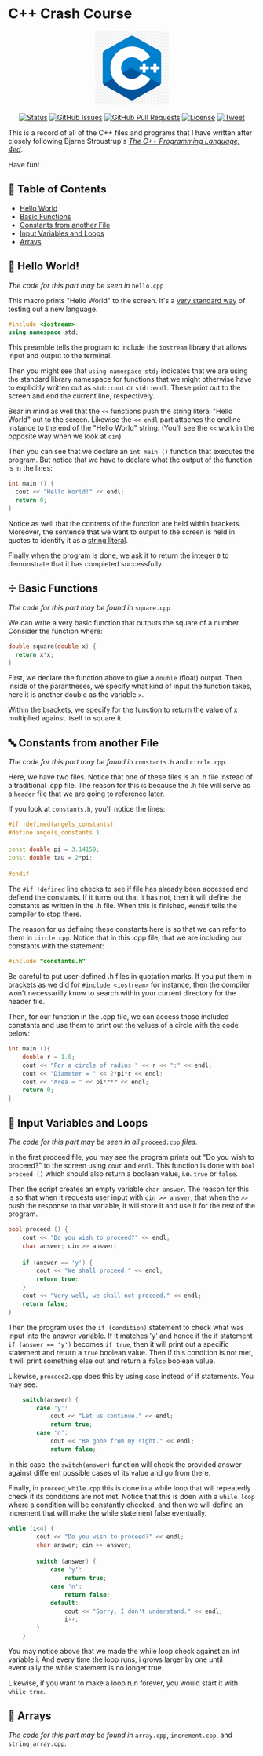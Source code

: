 # C++ Crash Course 

<div align="center">

<img src=img/cpp.jpg width = 150> 
  
  [![Status](https://img.shields.io/badge/status-active-success.svg)]()
  [![GitHub Issues](https://img.shields.io/github/issues/isoleph/proj129.svg)](https://github.com/isoleph/proj129/issues)
  [![GitHub Pull Requests](https://img.shields.io/github/issues-pr/isoleph/proj129.svg)](https://github.com/isoleph/proj129/pulls)
  [![License](https://img.shields.io/badge/license-MIT-blue.svg)](/LICENSE)
  [![Tweet](https://img.shields.io/twitter/url/https/shields.io.svg?style=social)](https://twitter.com/risvoi)

</div>

This is a record of all of the C++ files and programs that I have written after closely following Bjarne Stroustrup's [*The C++ Programming Language, 4ed*](http://www.stroustrup.com/4th.html).

Have fun!

## 📝 Table of Contents

- [Hello World](#hello)
- [Basic Functions](#functions)
- [Constants from another File](#constants)
- [Input Variables and Loops](#iandl)
- [Arrays](#arrays)

## 👋 Hello World! <a name = 'hello'></a>
[//]: # (refer to hello.c)
*The code for this part may be seen in* `hello.cpp`

This macro prints "Hello World" to the screen. It's a [very standard way](https://en.wikipedia.org/wiki/%22Hello,_World!%22_program) of testing out a new language. 
```cpp
#include <iostream>
using namespace std;
```
This preamble tells the program to include the `iostream` library that allows input and output to the terminal. 

Then you might see that `using namespace std;` indicates that we are using the standard library namespace for functions that we might otherwise have to explicitly written out as `std::cout` or `std::endl`. These print out to the screen and end the current line, respectively.

Bear in mind as well that the `<<` functions push the string literal "Hello World" out to the screen. Likewise the `<< endl` part attaches the endline instance to the end of the "Hello World" string. (You'll see the `<<` work in the opposite way when we look at `cin`)

Then you can see that we declare an `int main ()` function that executes the program. But notice that we have to declare what the output of the function is in the lines:

```cpp
int main () {
  cout << "Hello World!" << endl;
  return 0;
}
```

Notice as well that the contents of the function are held within brackets. Moreover, the sentence that we want to output to the screen is held in quotes to identify it as a [string literal](https://en.wikipedia.org/wiki/String_literal).

Finally when the program is done, we ask it to return the integer `0` to demonstrate that it has completed successfully. 

## ➗ Basic Functions  <a name = 'functions'></a>
[//]: # (refer to square.cpp)
*The code for this part may be found in* `square.cpp`

We can write a very basic function that outputs the square of a number. Consider the function where:
```cpp
double square(double x) {
  return x*x;
}
```
First, we declare the function above to give a `double` (float) output. Then inside of the parantheses, we specify what kind of input the function takes, here it is another double as the variable `x`.

Within the brackets, we specify for the function to return the value of x multiplied against itself to square it. 

## 🔤 Constants from another File <a name = 'constants'></a>
[//]: # (refer to constants.h and circle.cpp)
*The code for this part may be found in* `constants.h` and `circle.cpp`.

Here, we have two files. Notice that one of these files is an .h file instead of a traditional .cpp file. The reason for this is because the .h file will serve as a `header` file that we are going to reference later. 

If you look at `constants.h`, you'll notice the lines: 

```cpp
#if !defined(angels_constants)
#define angels_constants 1

const double pi = 3.14159;
const double tau = 2*pi;

#endif
```

The `#if !defined` line checks to see if file has already been accessed and defiend the constants. If it turns out that it has not, then it will define the constants as written in the .h file. When this is finished, `#endif` tells the compiler to stop there.

The reason for us defining these constants here is so that we can refer to them in `circle.cpp`. Notice that in this .cpp file, that we are including our constants with the statement:

```cpp
#include "constants.h"
```

Be careful to put user-defined .h files in quotation marks. If you put them in brackets as we did for `#include <iostream>` for instance, then the compiler won't necessarilly know to search within your current directory for the header file.

Then, for our function in the .cpp file, we can access those included constants and use them to print out the values of a circle with the code below:

```cpp
int main (){
    double r = 1.0;
    cout << "For a circle of radius " << r << ":" << endl;
    cout << "Diameter = " << 2*pi*r << endl;
    cout << "Area = " << pi*r*r << endl;
    return 0;
}
```

## 🔁 Input Variables and Loops <a name = 'iandl'></a>
[//]: # (refer to proceed)
*The code for this part may be seen in all* `proceed.cpp` *files*.

In the first proceed file, you may see the program prints out "Do you wish to proceed?" to the screen using `cout` and `endl`. This function is done with `bool proceed ()` which should also return a boolean value, i.e. `true` or `false`.

Then the script creates an empty variable `char answer`. The reason for this is so that when it requests user input with `cin >> answer`, that when the `>>` push the response to that variable, it will store it and use it for the rest of the program.

```cpp
bool proceed () {
    cout << "Do you wish to proceed?" << endl;
    char answer; cin >> answer;

    if (answer == 'y') {
        cout << "We shall proceed." << endl;
        return true;
    }
    cout << "Very well, we shall not proceed." << endl;
    return false;
}
```

Then the program uses the `if (condition)` statement to check what was input into the answer variable. If it matches 'y' and hence if the if statement `if (answer == 'y')` becomes `if true`, then it will print out a specific statement and return a `true` boolean value. Then if this condition is not met, it will print something else out and return a `false` boolean value. 

Likewise, `proceed2.cpp` does this by using `case` instead of if statements. You may see:

```cpp
    switch(answer) {
        case 'y':
            cout << "Let us continue." << endl;
            return true;
        case 'n':
            cout << "Be gone from my sight." << endl;
            return false;
```

In this case, the `switch(answer)` function will check the provided answer against different possible cases of its value and go from there. 

Finally, in `proceed_while.cpp` this is done in a while loop that will repeatedly check if its conditions are not met. Notice that this is doen with a `while loop` where a condition will be constantly checked, and then we will define an increment that will make the while statement false eventually.
```cpp
while (i<4) {
        cout << "Do you wish to proceed?" << endl;
        char answer; cin >> answer;

        switch (answer) {
            case 'y':
                return true;
            case 'n':
                return false;
            default:
                cout << "Sorry, I don't understand." << endl;
                i++;
        }
    }
```
You may notice above that we made the while loop check against an int variable i. And every time the loop runs, i grows larger by one until eventually the while statement is no longer true.

Likewise, if you want to make a loop run forever, you would start it with `while true`. 
## 📜 Arrays <a name = 'arrays'></a>
[//]: # (refer to array, increment, string_array)
*The code for this part may be found in* `array.cpp`, `increment.cpp`, and `string_array.cpp`.


